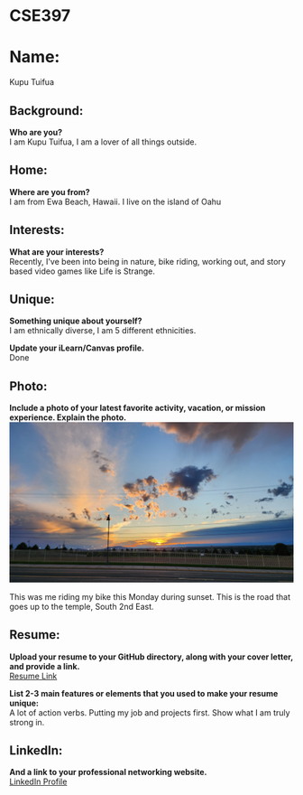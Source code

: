 # CSE397

# Name: 
Kupu Tuifua

## Background: 
**Who are you?**  
I am Kupu Tuifua, I am a lover of all things outside.

## Home: 
**Where are you from?**  
I am from Ewa Beach, Hawaii. I live on the island of Oahu

## Interests: 
**What are your interests?**  
Recently, I've been into being in nature, bike riding, working out, and story based video games like Life is Strange.

## Unique: 
**Something unique about yourself?**  
I am ethnically diverse, I am 5 different ethnicities.

**Update your iLearn/Canvas profile.**  
Done

## Photo: 
**Include a photo of your latest favorite activity, vacation, or mission experience. Explain the photo.**  
![Biking](bikehill.jpg)

This was me riding my bike this Monday during sunset. This is the road that goes up to the temple, South 2nd East.

## Resume: 
**Upload your resume to your GitHub directory, along with your cover letter, and provide a link.**  
[Resume Link](https://github.com/kupukt/CSE397/blob/main/Resume_Kupu_Tuifua_2024.pdf)  


**List 2-3 main features or elements that you used to make your resume unique:**  
A lot of action verbs.
Putting my job and projects first.
Show what I am truly strong in.

## LinkedIn: 
**And a link to your professional networking website.**  
[LinkedIn Profile](https://www.linkedin.com/in/kuputuifua/)  


